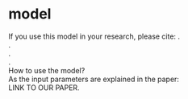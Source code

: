 # model
If you use this model in your research, please cite: 
.  
.  
.  
.  
How to use the model?  
As the input parameters are explained in the paper:  
LINK TO OUR PAPER. 

